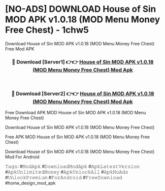 # [NO-ADS] DOWNLOAD House of Sin MOD APK v1.0.18 (MOD Menu Money Free Chest) - 1chw5
Download House of Sin MOD APK v1.0.18 (MOD Menu Money Free Chest) Free Mod APK

<div align="center">
<h3>🔴 Download [Server1] 👉👉 <a href="https://apk-comot.site?title=House_of_Sin_MOD_APK_v1.0.18_(MOD_Menu_Money_Free_Chest)">House of Sin MOD APK v1.0.18 (MOD Menu Money Free Chest) Mod Apk</a></h3><br>

<h3>🔴 Download [Server2] 👉👉 <a href="https://apk-comot.site?title=House_of_Sin_MOD_APK_v1.0.18_(MOD_Menu_Money_Free_Chest)">House of Sin MOD APK v1.0.18 (MOD Menu Money Free Chest) Mod Apk</a></h3>
</div>


Free Download APK MOD House of Sin MOD APK v1.0.18 (MOD Menu Money Free Chest)

Download House of Sin MOD APK v1.0.18 (MOD Menu Money Free Chest) 

Free APK MOD House of Sin MOD APK v1.0.18 (MOD Menu Money Free Chest) 

Download House of Sin MOD APK v1.0.18 (MOD Menu Money Free Chest) Mod For Android

𝚃𝚊𝚐𝚜: #𝙼𝚘𝚍𝙰𝚙𝚔 #𝙳𝚘𝚠𝚗𝚕𝚘𝚊𝚍𝙼𝚘𝚍𝙰𝚙𝚔 #𝙰𝚙𝚔𝙻𝚊𝚝𝚎𝚜𝚝𝚅𝚎𝚛𝚜𝚒𝚘𝚗 #𝙰𝚙𝚔𝚄𝚗𝚕𝚒𝚖𝚒𝚝𝚎𝚍𝙼𝚘𝚗𝚎𝚢 #𝙰𝚙𝚔𝚄𝚗𝚕𝚘𝚌𝚔𝙰𝚕𝚕 #𝙰𝚙𝚔𝙽𝚘𝙰𝚍𝚜 #𝚄𝚗𝚕𝚘𝚌𝚔𝙿𝚛𝚎𝚖𝚒𝚞𝚖 #𝙵𝚘𝚛𝙰𝚗𝚍𝚛𝚘𝚒𝚍 #𝙵𝚛𝚎𝚎𝙳𝚘𝚠𝚗𝚕𝚘𝚊𝚍 #home_design_mod_apk